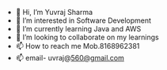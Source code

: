- 👋 Hi, I’m Yuvraj Sharma
- 👀 I’m interested in Software Development
- 🌱 I’m currently learning Java and AWS
- 💞️ I’m looking to collaborate on my learnings
- 📫 How to reach me Mob.8168962381
- 📫 email- uvraj@560@gmail.com

<!---
YuvrajSharma7/YuvrajSharma7 is a ✨ special ✨ repository because its `README.md` (this file) appears on your GitHub profile.
You can click the Preview link to take a look at your changes.
--->
